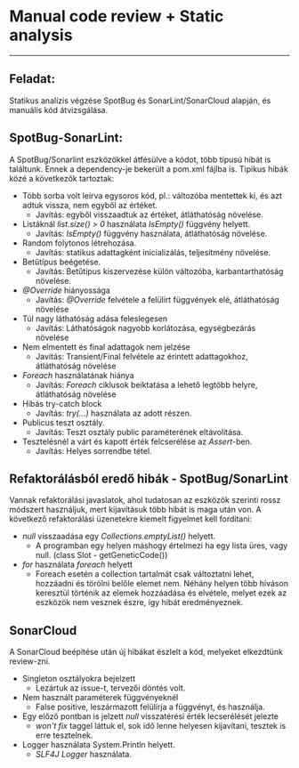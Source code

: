 # Manual code review + Static analysis

---

## Feladat:

Statikus analízis végzése SpotBug és SonarLint/SonarCloud alapján, és manuális kód átvizsgálása.

## SpotBug-SonarLint:

A SpotBug/Sonarlint eszközökkel átfésülve a kódot, több típusú hibát is találtunk. Ennek a dependency-je bekerült a pom.xml fájlba 
is. Tipikus hibák közé a következők tartoztak:
- Több sorba volt leírva egysoros kód, pl.: változóba mentettek ki, és azt adtuk vissza, nem egyből az értéket.
  - Javítás: egyből visszaadtuk az értéket, átláthatóság növelése.
- Listáknál *list.size() > 0* használata *IsEmpty()* függvény helyett.
  - Javítás: *IsEmpty()* függvény használata, átláthatóság növelése.
- Random folytonos létrehozása.
  - Javítás: statikus adattagként inicializálás, teljesítmény növelése.
- Betűtípus beégetése.
  - Javítás: Betűtípus kiszervezése külön változóba, karbantarthatóság növelése.
- *@Override* hiányossága
  - Javítás: *@Override* felvétele a felülírt függvények elé, átláthatóság növelése
- Túl nagy láthatóság adása feleslegesen
  - Javítás: Láthatóságok nagyobb korlátozása, egységbezárás növelése
- Nem elmentett és final adattagok nem jelzése
  - Javítás: Transient/Final felvétele az érintett adattagokhoz, átláthatóság növelése
- *Foreach* használatának hiánya
  - Javítás: *Foreach* ciklusok beiktatása a lehető legtöbb helyre, átláthatóság növelése
- Hibás try-catch block
  - Javítás: *try(...)* használata az adott részen.
- Publicus teszt osztály.
  - Javítás: Teszt osztály public paraméterének eltávolítása.
- Tesztelésnél a várt és kapott érték felcserélése az *Assert*-ben.
  - Javítás: Helyes sorrendbe tétel.

## Refaktorálásból eredő hibák - SpotBug/SonarLint

Vannak refaktorálási javaslatok, ahol tudatosan az eszközök szerinti rossz módszert használjuk, mert kijavításuk 
több hibát is maga után von. A következő refaktorálási üzenetekre kiemelt figyelmet kell fordítani:
- *null* visszaadása egy *Collections.emptyList()* helyett.
  - A programban egy helyen máshogy értelmezi ha egy lista üres, vagy null. (class Slot - getGeneticCode())
- *for* használata *foreach* helyett
  - Foreach esetén a collection tartalmát csak változtatni lehet, hozzáadni és törölni belőle elemet nem.
  Néhány helyen több híváson keresztül történik az elemek hozzáadása és elvétele, melyet ezek az eszközök
  nem vesznek észre, így hibát eredményeznek.
   
  
## SonarCloud

A SonarCloud beépítése után új hibákat észlelt a kód, melyeket elkezdtünk review-zni.
- Singleton osztályokra bejelzett
  - Lezártuk az issue-t, tervezői döntés volt.
- Nem használt paraméterek függvényeknél
  - False positive, leszármazott felülírja a függvényt, és használja.
- Egy előző pontban is jelzett *null* visszatérési érték lecserélését jelezte
  - *won't fix* taggel láttuk el, sok idő lenne helyesen kijavítani, tesztek is erre tesztelnek.
- Logger használata System.Println helyett.
  - *SLF4J Logger* használata.
